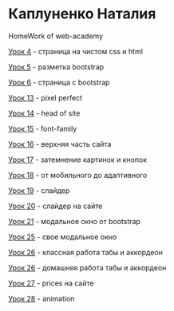 

# Каплуненко Наталия
HomeWork of web-academy

[Урок 4](https://anessy.github.io/lesson4(html_css)/ "Моя готовая домашка") - страница на чистом css и html

[Урок 5](https://anessy.github.io/lesson5(bootstrap)/ "Моя готовая домашка") - разметка bootstrap

[Урок 6](https://anessy.github.io/lesson6(project_bootstrap)/class-work/src/ "Моя готовая домашка") - страница с bootstrap

[Урок 13](https://anessy.github.io/lesson13(pixel_perfect)/src/index.html "Моя готовая домашка") - pixel perfect

[Урок 14](https://anessy.github.io/lesson14(headOFsite)/src/index.html "Моя готовая домашка") - head of site

[Урок 15](https://anessy.github.io/lesson15(font_family)/index.html "Моя готовая домашка") - font-family

[Урок 16](https://anessy.github.io/lesson16/src/index.html "Моя готовая домашка") - верхняя часть сайта

[Урок 17](https://anessy.github.io/lesson17/index.html "Моя готовая домашка") - затемнение картинок и кнопок

[Урок 18](https://anessy.github.io/lesson18(mobile)/src/index.html "Моя готовая домашка") - от мобильного до адаптивного

[Урок 19](https://anessy.github.io/lesson19(slider)/src/index.html "Моя готовая домашка") - слайдер

[Урок 20](Anessy.github.io/lesson20(slider-in-site)/src/index.html "Моя готовая домашка") - слайдер на сайте

[Урок 21](https://anessy.github.io/lesson21(modal%20windows)/index.html "Моя готовая домашка") - модальное окно от bootstrap

[Урок 25](https://anessy.github.io/lesson25/project/src/index.html "Моя готовая домашка") - свое модальное окно

[Урок 26](https://anessy.github.io/lesson26%20(%D1%82%D0%B0%D0%B1%D1%8B%20%D0%B8%20%D0%B0%D0%BA%D0%BA%D0%B0%D1%80%D0%B4%D0%B5%D0%BE%D0%BD%D1%8B)/untitled.html "Моя готовая домашка") - классная работа табы и аккордеон

[Урок 26](https://https://anessy.github.io/lesson26%20(%D1%82%D0%B0%D0%B1%D1%8B%20%D0%B8%20%D0%B0%D0%BA%D0%BA%D0%B0%D1%80%D0%B4%D0%B5%D0%BE%D0%BD%D1%8B)/index.html "Моя готовая домашка") - домашняя работа табы и аккордеон

[Урок 27](https://anessy.github.io/lesson27(prices)/src/index.html "Моя готовая домашка") - prices на сайте

[Урок 28](https://https://anessy.github.io/lesson28%20(animation)/index.html "Моя готовая домашка") - animation
